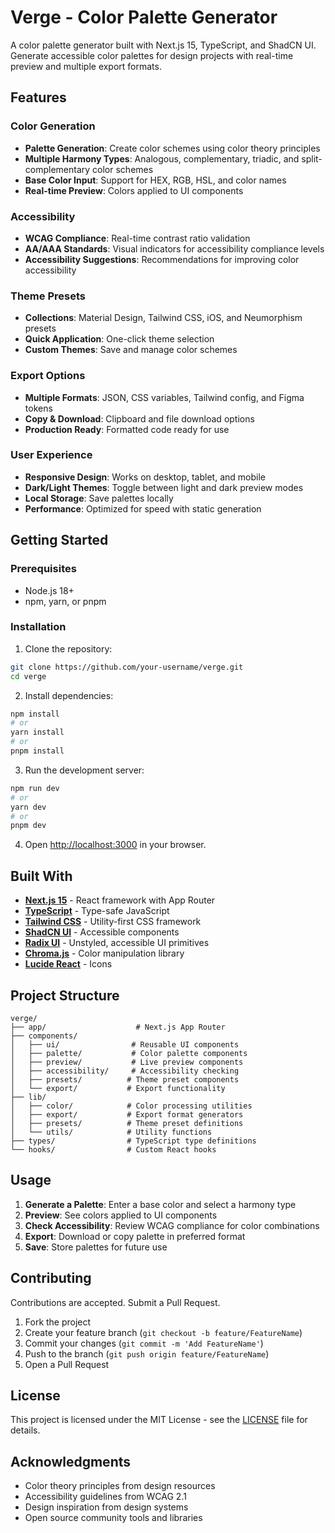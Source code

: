 # Verge - Color Palette Generator

A color palette generator built with Next.js 15, TypeScript, and ShadCN UI. Generate accessible color palettes for design projects with real-time preview and multiple export formats.

## Features

### Color Generation

- **Palette Generation**: Create color schemes using color theory principles
- **Multiple Harmony Types**: Analogous, complementary, triadic, and split-complementary color schemes
- **Base Color Input**: Support for HEX, RGB, HSL, and color names
- **Real-time Preview**: Colors applied to UI components

### Accessibility

- **WCAG Compliance**: Real-time contrast ratio validation
- **AA/AAA Standards**: Visual indicators for accessibility compliance levels
- **Accessibility Suggestions**: Recommendations for improving color accessibility

### Theme Presets

- **Collections**: Material Design, Tailwind CSS, iOS, and Neumorphism presets
- **Quick Application**: One-click theme selection
- **Custom Themes**: Save and manage color schemes

### Export Options

- **Multiple Formats**: JSON, CSS variables, Tailwind config, and Figma tokens
- **Copy & Download**: Clipboard and file download options
- **Production Ready**: Formatted code ready for use

### User Experience

- **Responsive Design**: Works on desktop, tablet, and mobile
- **Dark/Light Themes**: Toggle between light and dark preview modes
- **Local Storage**: Save palettes locally
- **Performance**: Optimized for speed with static generation

## Getting Started

### Prerequisites

- Node.js 18+
- npm, yarn, or pnpm

### Installation

1. Clone the repository:

```bash
git clone https://github.com/your-username/verge.git
cd verge
```

2. Install dependencies:

```bash
npm install
# or
yarn install
# or
pnpm install
```

3. Run the development server:

```bash
npm run dev
# or
yarn dev
# or
pnpm dev
```

4. Open [http://localhost:3000](http://localhost:3000) in your browser.

## Built With

- **[Next.js 15](https://nextjs.org/)** - React framework with App Router
- **[TypeScript](https://www.typescriptlang.org/)** - Type-safe JavaScript
- **[Tailwind CSS](https://tailwindcss.com/)** - Utility-first CSS framework
- **[ShadCN UI](https://ui.shadcn.com/)** - Accessible components
- **[Radix UI](https://www.radix-ui.com/)** - Unstyled, accessible UI primitives
- **[Chroma.js](https://gka.github.io/chroma.js/)** - Color manipulation library
- **[Lucide React](https://lucide.dev/)** - Icons

## Project Structure

```
verge/
├── app/                    # Next.js App Router
├── components/
│   ├── ui/                # Reusable UI components
│   ├── palette/           # Color palette components
│   ├── preview/           # Live preview components
│   ├── accessibility/     # Accessibility checking
│   ├── presets/          # Theme preset components
│   └── export/           # Export functionality
├── lib/
│   ├── color/            # Color processing utilities
│   ├── export/           # Export format generators
│   ├── presets/          # Theme preset definitions
│   └── utils/            # Utility functions
├── types/                # TypeScript type definitions
└── hooks/                # Custom React hooks
```

## Usage

1. **Generate a Palette**: Enter a base color and select a harmony type
2. **Preview**: See colors applied to UI components
3. **Check Accessibility**: Review WCAG compliance for color combinations
4. **Export**: Download or copy palette in preferred format
5. **Save**: Store palettes for future use

## Contributing

Contributions are accepted. Submit a Pull Request.

1. Fork the project
2. Create your feature branch (`git checkout -b feature/FeatureName`)
3. Commit your changes (`git commit -m 'Add FeatureName'`)
4. Push to the branch (`git push origin feature/FeatureName`)
5. Open a Pull Request

## License

This project is licensed under the MIT License - see the [LICENSE](LICENSE) file for details.

## Acknowledgments

- Color theory principles from design resources
- Accessibility guidelines from WCAG 2.1
- Design inspiration from design systems
- Open source community tools and libraries
